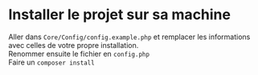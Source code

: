 # Installer le projet sur sa machine

Aller dans `Core/Config/config.example.php` et remplacer les informations avec celles de votre propre installation. 
<br>
Renommer ensuite le fichier en `config.php`
<br>
Faire un `composer install`
